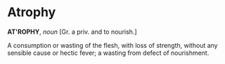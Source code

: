 # Atrophy

**AT'ROPHY**, _noun_ \[Gr. a priv. and to nourish.\]

A consumption or wasting of the flesh, with loss of strength, without any sensible cause or hectic fever; a wasting from defect of nourishment.
